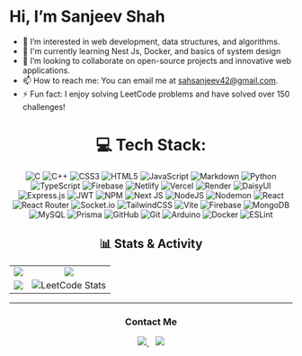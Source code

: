 # Hi, I’m Sanjeev Shah

- 👀 I’m interested in web development, data structures, and algorithms.
- 🌱 I'm currently learning Nest Js, Docker, and basics of system design
- 💞️ I’m looking to collaborate on open-source projects and innovative web applications.
- 📫 How to reach me: You can email me at sahsanjeev42@gmail.com.
- ⚡ Fun fact: I enjoy solving LeetCode problems and have solved over 150 challenges!

<div align="center">

  <div>
    
# 💻 Tech Stack:
![C](https://img.shields.io/badge/c-%2300599C.svg?style=for-the-badge&logo=c&logoColor=white) ![C++](https://img.shields.io/badge/c++-%2300599C.svg?style=for-the-badge&logo=c%2B%2B&logoColor=white) ![CSS3](https://img.shields.io/badge/css3-%231572B6.svg?style=for-the-badge&logo=css3&logoColor=white) ![HTML5](https://img.shields.io/badge/html5-%23E34F26.svg?style=for-the-badge&logo=html5&logoColor=white) ![JavaScript](https://img.shields.io/badge/javascript-%23323330.svg?style=for-the-badge&logo=javascript&logoColor=%23F7DF1E) ![Markdown](https://img.shields.io/badge/markdown-%23000000.svg?style=for-the-badge&logo=markdown&logoColor=white) ![Python](https://img.shields.io/badge/python-3670A0?style=for-the-badge&logo=python&logoColor=ffdd54) ![TypeScript](https://img.shields.io/badge/typescript-%23007ACC.svg?style=for-the-badge&logo=typescript&logoColor=white) ![Firebase](https://img.shields.io/badge/firebase-%23039BE5.svg?style=for-the-badge&logo=firebase) ![Netlify](https://img.shields.io/badge/netlify-%23000000.svg?style=for-the-badge&logo=netlify&logoColor=#00C7B7) ![Vercel](https://img.shields.io/badge/vercel-%23000000.svg?style=for-the-badge&logo=vercel&logoColor=white) ![Render](https://img.shields.io/badge/Render-%46E3B7.svg?style=for-the-badge&logo=render&logoColor=white) ![DaisyUI](https://img.shields.io/badge/daisyui-5A0EF8?style=for-the-badge&logo=daisyui&logoColor=white) ![Express.js](https://img.shields.io/badge/express.js-%23404d59.svg?style=for-the-badge&logo=express&logoColor=%2361DAFB) ![JWT](https://img.shields.io/badge/JWT-black?style=for-the-badge&logo=JSON%20web%20tokens) ![NPM](https://img.shields.io/badge/NPM-%23CB3837.svg?style=for-the-badge&logo=npm&logoColor=white) ![Next JS](https://img.shields.io/badge/Next-black?style=for-the-badge&logo=next.js&logoColor=white) ![NodeJS](https://img.shields.io/badge/node.js-6DA55F?style=for-the-badge&logo=node.js&logoColor=white) ![Nodemon](https://img.shields.io/badge/NODEMON-%23323330.svg?style=for-the-badge&logo=nodemon&logoColor=%BBDEAD) ![React](https://img.shields.io/badge/react-%2320232a.svg?style=for-the-badge&logo=react&logoColor=%2361DAFB) ![React Router](https://img.shields.io/badge/React_Router-CA4245?style=for-the-badge&logo=react-router&logoColor=white) ![Socket.io](https://img.shields.io/badge/Socket.io-black?style=for-the-badge&logo=socket.io&badgeColor=010101) ![TailwindCSS](https://img.shields.io/badge/tailwindcss-%2338B2AC.svg?style=for-the-badge&logo=tailwind-css&logoColor=white) ![Vite](https://img.shields.io/badge/vite-%23646CFF.svg?style=for-the-badge&logo=vite&logoColor=white) ![Firebase](https://img.shields.io/badge/firebase-a08021?style=for-the-badge&logo=firebase&logoColor=ffcd34) ![MongoDB](https://img.shields.io/badge/MongoDB-%234ea94b.svg?style=for-the-badge&logo=mongodb&logoColor=white) ![MySQL](https://img.shields.io/badge/mysql-4479A1.svg?style=for-the-badge&logo=mysql&logoColor=white) ![Prisma](https://img.shields.io/badge/Prisma-3982CE?style=for-the-badge&logo=Prisma&logoColor=white) ![GitHub](https://img.shields.io/badge/github-%23121011.svg?style=for-the-badge&logo=github&logoColor=white) ![Git](https://img.shields.io/badge/git-%23F05033.svg?style=for-the-badge&logo=git&logoColor=white) ![Arduino](https://img.shields.io/badge/-Arduino-00979D?style=for-the-badge&logo=Arduino&logoColor=white) ![Docker](https://img.shields.io/badge/docker-%230db7ed.svg?style=for-the-badge&logo=docker&logoColor=white) ![ESLint](https://img.shields.io/badge/ESLint-4B3263?style=for-the-badge&logo=eslint&logoColor=white)
  </div>
  
 ## 📊 Stats & Activity

<table>
  <tr>
    <td align="center">
      <a href="https://github.com/sanjeevshah1">
        <img src="https://github-readme-stats.vercel.app/api/top-langs/?username=sanjeevshah1&layout=compact&theme=tokyonight&langs_count=6" />
      </a>
    </td>
    <td align="center">
      <a href="https://github.com/sanjeevshah1">
        <img src="https://github-readme-stats.vercel.app/api?username=sanjeevshah1&show_icons=true&theme=tokyonight" />
      </a>
    </td>
  </tr>
  <tr>
    <td align="center">
      <a href="https://git.io/streak-stats">
        <img src="https://streak-stats.demolab.com?user=sanjeevshah1&theme=tokyonight-duo&hide_border=true" />
      </a>
    </td>
    <td align="center">
      <img src="https://leetcard.jacoblin.cool/sahsanjeev42?ext=activity" alt="LeetCode Stats" />
    </td>
  </tr>
</table>

  ---
  <div align="center">
    <h3>Contact Me</h3>
    <div>
      <a href="https://www.linkedin.com/in/sanjeev-sah-b354b9210/" target="_blank">
        <img src="https://img.shields.io/badge/LinkedIn-0077B5?style=for-the-badge&logo=linkedin&logoColor=white">
      </a>&nbsp;&nbsp;
      <a href="https://www.facebook.com/Sanjeev073.sah" target="_blank">
        <img src="https://img.shields.io/badge/Facebook-1877F2?style=for-the-badge&logo=facebook&logoColor=white">
      </a>
    </div>
  </div>
  <br />
</div>
